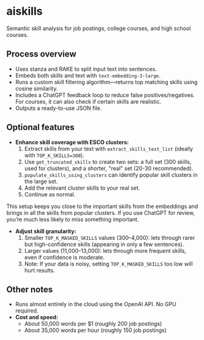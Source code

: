 # aiskills

Semantic skill analysis for job postings, college courses, and high school courses.

## Process overview

- Uses stanza and RAKE to split input text into sentences.
- Embeds both skills and text with `text-embedding-3-large`.
- Runs a custom skill filtering algorithm—returns top matching skills using cosine similarity.
- Includes a ChatGPT feedback loop to reduce false positives/negatives. For courses, it can also check if certain skills are realistic.
- Outputs a ready-to-use JSON file.

## Optional features

- **Enhance skill coverage with ESCO clusters:**
  1. Extract skills from your text with `extract_skills_text_list` (ideally with `TOP_K_SKILLS=300`).
  2. Use `get_truncated_skills` to create two sets: a full set (300 skills, used for clusters), and a shorter, "real" set (20-30 recommended).
  3. `populate_skills_using_clusters` can identify popular skill clusters in the large set.
  4. Add the relevant cluster skills to your real set.
  5. Continue as normal.

This setup keeps you close to the important skills from the embeddings and brings in all the skills from popular clusters. If you use ChatGPT for review, you’re much less likely to miss something important.

- **Adjust skill granularity:**
  1. Smaller `TOP_K_MASKED_SKILLS` values (300–4,000): lets through rarer but high-confidence skills (appearing in only a few sentences).
  2. Larger values (11,000–13,000): lets through more frequent skills, even if confidence is moderate.
  3. Note: If your data is noisy, setting `TOP_K_MASKED_SKILLS` too low will hurt results.

## Other notes

- Runs almost entirely in the cloud using the OpenAI API. No GPU required.
- **Cost and speed:**
  - About 50,000 words per $1 (roughly 200 job postings)
  - About 35,000 words per hour (roughly 150 job postings)
